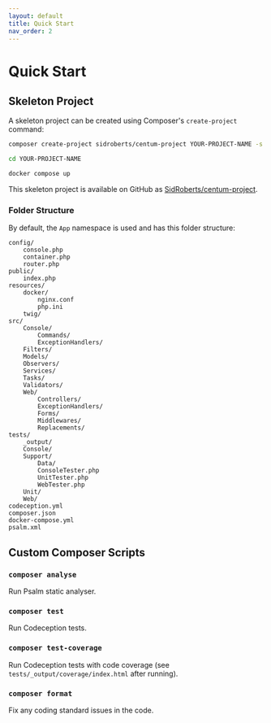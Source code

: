 ```yaml
---
layout: default
title: Quick Start
nav_order: 2
---
```




# Quick Start

## Skeleton Project

A skeleton project can be created using Composer's `create-project` command:

```bash
composer create-project sidroberts/centum-project YOUR-PROJECT-NAME -s dev

cd YOUR-PROJECT-NAME

docker compose up
```

This skeleton project is available on GitHub as [SidRoberts/centum-project](https://github.com/SidRoberts/centum-project).



### Folder Structure

By default, the `App` namespace is used and has this folder structure:

```text
config/
    console.php
    container.php
    router.php
public/
    index.php
resources/
    docker/
        nginx.conf
        php.ini
    twig/
src/
    Console/
        Commands/
        ExceptionHandlers/
    Filters/
    Models/
    Observers/
    Services/
    Tasks/
    Validators/
    Web/
        Controllers/
        ExceptionHandlers/
        Forms/
        Middlewares/
        Replacements/
tests/
    _output/
    Console/
    Support/
        Data/
        ConsoleTester.php
        UnitTester.php
        WebTester.php
    Unit/
    Web/
codeception.yml
composer.json
docker-compose.yml
psalm.xml
```



## Custom Composer Scripts

### `composer analyse`

Run Psalm static analyser.

### `composer test`

Run Codeception tests.

### `composer test-coverage`

Run Codeception tests with code coverage (see `tests/_output/coverage/index.html` after running).

### `composer format`

Fix any coding standard issues in the code.
